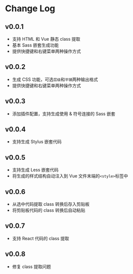 # Change Log

## v0.0.1

- 支持 HTML 和 Vue 静态 class 提取
- 基本 Sass 嵌套生成功能
- 提供快捷键和右键菜单两种操作方式

## v0.0.2

- 生成 CSS 功能，可选`层级`和`平铺`两种输出格式
- 提供快捷键和右键菜单两种操作方式

## v0.0.3

- 添加插件配置，支持生成使用 & 符号连接的 Sass 嵌套

## v0.0.4

- 支持生成 Stylus 嵌套代码

## v0.0.5

- 支持生成 Less 嵌套代码
- 将生成的样式结构自动注入到 Vue 文件末端的`<style>`标签中

## v0.0.6

- 从选中代码提取 class 转换后存入剪贴板
- 将剪贴板代码的 class 转换后自动粘贴

## v0.0.7

- 支持 React 代码的 class 提取

## v0.0.8

- 修复 class 提取问题
